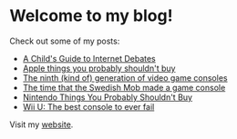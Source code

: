 # Welcome to my blog!

Check out some of my posts:
- [A Child's Guide to Internet Debates](/childsguide.md)
- [Apple things you probably shouldn't buy](/apple-things-you-shouldnt-buy.md)
- [The ninth (kind of) generation of video game consoles](/ninth-generation.md)
- [The time that the Swedish Mob made a game console](/swedish-mob-console.md)
- [Nintendo Things You Probably Shouldn't Buy](/nintendo-things-you-shouldnt-buy.md)
- [Wii U: The best console to ever fail](/wii-u.md)

Visit my [website](https://thatocelot.github.io).
